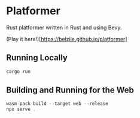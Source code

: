 # Platformer

Rust platformer written in Rust and using Bevy.

(Play it here!)[https://belzile.github.io/platformer]

## Running Locally

```rs
cargo run
```

## Building and Running for the Web

```rs
wasm-pack build --target web --release
npx serve .
```